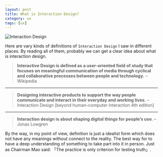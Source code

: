 ```yaml
---
layout: post
title: What is Interaction Design?
category: ux
tags: [ux]
---
```


![Interaction Design](http://7xoj81.com1.z0.glb.clouddn.com/2015-10-24-1.png)

Here are vary kinds of definitions of `Interaction Design` I saw in different places. By reading all of them, probably we can get a clear idea about what is interaction design. 

> **Interactive Design is defined as a user-oriented field of study that focuses on meaningful communication of media through cyclical and collaborative processes between people and technology.**
– Wikipedia

***

> **Designing interactive products to support the way people communicate and interact in their everyday and working lives.**
– Interaction Design [beyond human–computer interaction 4th edition]

***

> **Interaction design is about shaping digital things for people’s use**.
– Jonas Lowgren


By the way, in my point of view, definition is just a idealist form which does not have any meanings without connect to the reality. The best way for to have a deep understanding of something to take part into it in person. Just as Chairman Mao said: 「The practice is only criterion for testing truth」.
